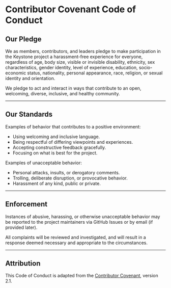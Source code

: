 # Contributor Covenant Code of Conduct

## Our Pledge

We as members, contributors, and leaders pledge to make participation in the Keystone project a harassment-free experience for everyone, regardless of age, body size, visible or invisible disability, ethnicity, sex characteristics, gender identity, level of experience, education, socio-economic status, nationality, personal appearance, race, religion, or sexual identity and orientation.

We pledge to act and interact in ways that contribute to an open, welcoming, diverse, inclusive, and healthy community.

---

## Our Standards

Examples of behavior that contributes to a positive environment:

- Using welcoming and inclusive language.
- Being respectful of differing viewpoints and experiences.
- Accepting constructive feedback gracefully.
- Focusing on what is best for the project.

Examples of unacceptable behavior:

- Personal attacks, insults, or derogatory comments.
- Trolling, deliberate disruption, or provocative behavior.
- Harassment of any kind, public or private.

---

## Enforcement

Instances of abusive, harassing, or otherwise unacceptable behavior may be reported to the project maintainers via GitHub Issues or by email (if provided later).

All complaints will be reviewed and investigated, and will result in a response deemed necessary and appropriate to the circumstances.

---

## Attribution

This Code of Conduct is adapted from the [Contributor Covenant](https://www.contributor-covenant.org), version 2.1.
